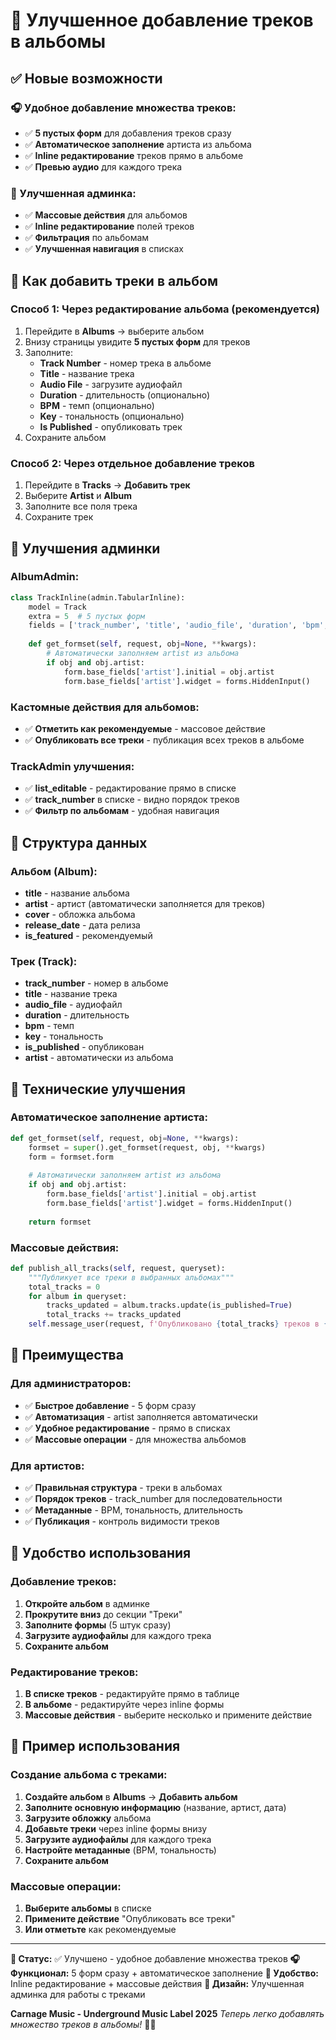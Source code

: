 # 🎵 Улучшенное добавление треков в альбомы

## ✅ Новые возможности

### 🎧 Удобное добавление множества треков:
- ✅ **5 пустых форм** для добавления треков сразу
- ✅ **Автоматическое заполнение** артиста из альбома
- ✅ **Inline редактирование** треков прямо в альбоме
- ✅ **Превью аудио** для каждого трека

### 🔧 Улучшенная админка:
- ✅ **Массовые действия** для альбомов
- ✅ **Inline редактирование** полей треков
- ✅ **Фильтрация** по альбомам
- ✅ **Улучшенная навигация** в списках

## 🎯 Как добавить треки в альбом

### Способ 1: Через редактирование альбома (рекомендуется)
1. Перейдите в **Albums** → выберите альбом
2. Внизу страницы увидите **5 пустых форм** для треков
3. Заполните:
   - **Track Number** - номер трека в альбоме
   - **Title** - название трека
   - **Audio File** - загрузите аудиофайл
   - **Duration** - длительность (опционально)
   - **BPM** - темп (опционально)
   - **Key** - тональность (опционально)
   - **Is Published** - опубликовать трек
4. Сохраните альбом

### Способ 2: Через отдельное добавление треков
1. Перейдите в **Tracks** → **Добавить трек**
2. Выберите **Artist** и **Album**
3. Заполните все поля трека
4. Сохраните трек

## 🚀 Улучшения админки

### AlbumAdmin:
```python
class TrackInline(admin.TabularInline):
    model = Track
    extra = 5  # 5 пустых форм
    fields = ['track_number', 'title', 'audio_file', 'duration', 'bpm', 'key', 'is_published', 'audio_preview']
    
    def get_formset(self, request, obj=None, **kwargs):
        # Автоматически заполняем artist из альбома
        if obj and obj.artist:
            form.base_fields['artist'].initial = obj.artist
            form.base_fields['artist'].widget = forms.HiddenInput()
```

### Кастомные действия для альбомов:
- ✅ **Отметить как рекомендуемые** - массовое действие
- ✅ **Опубликовать все треки** - публикация всех треков в альбоме

### TrackAdmin улучшения:
- ✅ **list_editable** - редактирование прямо в списке
- ✅ **track_number** в списке - видно порядок треков
- ✅ **Фильтр по альбомам** - удобная навигация

## 🎨 Структура данных

### Альбом (Album):
- **title** - название альбома
- **artist** - артист (автоматически заполняется для треков)
- **cover** - обложка альбома
- **release_date** - дата релиза
- **is_featured** - рекомендуемый

### Трек (Track):
- **track_number** - номер в альбоме
- **title** - название трека
- **audio_file** - аудиофайл
- **duration** - длительность
- **bpm** - темп
- **key** - тональность
- **is_published** - опубликован
- **artist** - автоматически из альбома

## 🔧 Технические улучшения

### Автоматическое заполнение артиста:
```python
def get_formset(self, request, obj=None, **kwargs):
    formset = super().get_formset(request, obj, **kwargs)
    form = formset.form
    
    # Автоматически заполняем artist из альбома
    if obj and obj.artist:
        form.base_fields['artist'].initial = obj.artist
        form.base_fields['artist'].widget = forms.HiddenInput()
    
    return formset
```

### Массовые действия:
```python
def publish_all_tracks(self, request, queryset):
    """Публикует все треки в выбранных альбомах"""
    total_tracks = 0
    for album in queryset:
        tracks_updated = album.tracks.update(is_published=True)
        total_tracks += tracks_updated
    self.message_user(request, f'Опубликовано {total_tracks} треков в {queryset.count()} альбомах.')
```

## 🎯 Преимущества

### Для администраторов:
- ✅ **Быстрое добавление** - 5 форм сразу
- ✅ **Автоматизация** - artist заполняется автоматически
- ✅ **Удобное редактирование** - прямо в списках
- ✅ **Массовые операции** - для множества альбомов

### Для артистов:
- ✅ **Правильная структура** - треки в альбомах
- ✅ **Порядок треков** - track_number для последовательности
- ✅ **Метаданные** - BPM, тональность, длительность
- ✅ **Публикация** - контроль видимости треков

## 📱 Удобство использования

### Добавление треков:
1. **Откройте альбом** в админке
2. **Прокрутите вниз** до секции "Треки"
3. **Заполните формы** (5 штук сразу)
4. **Загрузите аудиофайлы** для каждого трека
5. **Сохраните альбом**

### Редактирование треков:
1. **В списке треков** - редактируйте прямо в таблице
2. **В альбоме** - редактируйте через inline формы
3. **Массовые действия** - выберите несколько и примените действие

## 🎵 Пример использования

### Создание альбома с треками:
1. **Создайте альбом** в **Albums** → **Добавить альбом**
2. **Заполните основную информацию** (название, артист, дата)
3. **Загрузите обложку** альбома
4. **Добавьте треки** через inline формы внизу
5. **Загрузите аудиофайлы** для каждого трека
6. **Настройте метаданные** (BPM, тональность)
7. **Сохраните альбом**

### Массовые операции:
1. **Выберите альбомы** в списке
2. **Примените действие** "Опубликовать все треки"
3. **Или отметьте** как рекомендуемые

---

**🎵 Статус:** ✅ Улучшено - удобное добавление множества треков
**🎧 Функционал:** 5 форм сразу + автоматическое заполнение
**📱 Удобство:** Inline редактирование + массовые действия
**🎨 Дизайн:** Улучшенная админка для работы с треками

**Carnage Music - Underground Music Label 2025**
*Теперь легко добавлять множество треков в альбомы!* 🎵✨ 